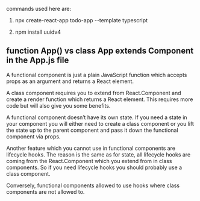 commands used here are:

1. npx create-react-app todo-app --template typescript

2. npm install uuidv4

## function App() vs class App extends Component in the App.js file

A functional component is just a plain JavaScript function which accepts props as an argument and returns a React element.

A class component requires you to extend from React.Component and create a render function which returns a React element. This requires more code but will also give you some benefits.

A functional component doesn’t have its own state. If you need a state in your component you will either need to create a class component or you lift the state up to the parent component and pass it down the functional component via props.

Another feature which you cannot use in functional components are lifecycle hooks. The reason is the same as for state, all lifecycle hooks are coming from the React.Component which you extend from in class components. So if you need lifecycle hooks you should probably use a class component.

Conversely, functional components allowed to use hooks where class components are not allowed to.

